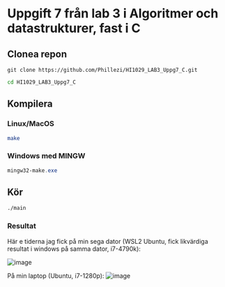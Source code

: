 # Uppgift 7 från lab 3 i Algoritmer och datastrukturer, fast i C
## Clonea repon
```git
git clone https://github.com/Phillezi/HI1029_LAB3_Uppg7_C.git
```
```bash
cd HI1029_LAB3_Uppg7_C
```
## Kompilera
### Linux/MacOS
```bash
make
```
### Windows med MINGW
```powershell
mingw32-make.exe
```
## Kör
```bash
./main
```

### Resultat
Här e tiderna jag fick på min sega dator (WSL2 Ubuntu, fick likvärdiga resultat i windows på samma dator, i7-4790k):

![image](https://github.com/Phillezi/HI1029_LAB3_Uppg7_C/assets/112874974/7d4b2789-2fbf-415f-9672-970ac052e202)

På min laptop (Ubuntu, i7-1280p):
![image](https://github.com/Phillezi/HI1029_LAB3_Uppg7_C/assets/112874974/8a7513b9-b962-4c8b-bcda-8d0c68f47551)


